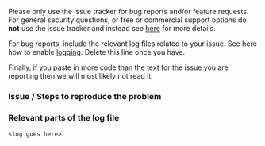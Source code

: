 Please only use the issue tracker for bug reports and/or feature requests. For general security questions, or free or commercial support options do __not__ use the issue tracker and instead see [here](https://identityserver4.readthedocs.io/en/release/intro/support.html) for more details.

For bug reports,  include the relevant log files related to your issue. See here how to enable [logging](https://identityserver4.readthedocs.io/en/release/topics/logging.html). Delete this line once you have.

Finally, if you paste in more code than the text for the issue you are reporting then we will most likely not read it. 

### Issue / Steps to reproduce the problem



### Relevant parts of the log file

```
<log goes here>
```
